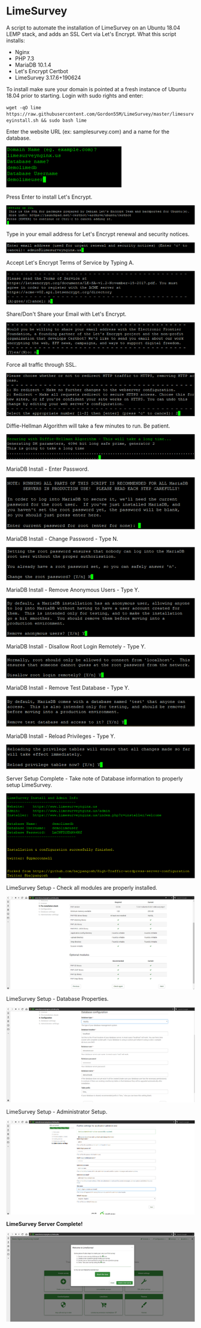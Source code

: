 # LimeSurvey
A script to automate the installation of LimeSurvey on an Ubuntu 18.04 LEMP stack, and adds an SSL Cert via Let's Encrypt. What this script installs:

- Nginx
- PHP 7.3
- MariaDB 10.1.4
- Let's Encrypt Certbot
- LimeSurvey 3.17.6+190624

To install make sure your domain is pointed at a fresh instance of Ubuntu 18.04 prior to starting. Login with sudo rights and enter:

`wget -qO lime https://raw.githubusercontent.com/Gordon55M/LimeSurvey/master/limesurveyinstall.sh && sudo bash lime`

Enter the website URL (ex: samplesurvey.com) and a name for the database.

![Enter Site Information](https://raw.githubusercontent.com/Gordon55M/LimeSurvey/master/tutorial-images/01%20-%20Enter%20Domain%20Info.PNG?raw=true "Enter site info")

Press Enter to install Let's Encrypt.

![Press Enter](https://raw.githubusercontent.com/Gordon55M/LimeSurvey/master/tutorial-images/02%20-%20Setting%20up%20SSL.PNG?raw=true "Press Enter")

Type in your email address for Let's Encrypt renewal and security notices.

![Enter Your Email Address](https://raw.githubusercontent.com/Gordon55M/LimeSurvey/master/tutorial-images/03%20-%20SSL%20Email.PNG?raw=true "Enter Your Email Address")

Accept Let's Encrypt Terms of Service by Typing A.

![Type A hit Enter](https://raw.githubusercontent.com/Gordon55M/LimeSurvey/master/tutorial-images/04%20-%20Agree.PNG?raw=true "Type A hit Enter")

Share/Don't Share your Email with Let's Encrypt.

![Type Y or N](https://raw.githubusercontent.com/Gordon55M/LimeSurvey/master/tutorial-images/05%20-%20No.PNG?raw=true "Type Y or N")

Force all traffic through SSL.

![Type 2 hit Enter](https://raw.githubusercontent.com/Gordon55M/LimeSurvey/master/tutorial-images/06%20-%20Force%20SSL.PNG?raw=true "Type 2 hit Enter")

Diffie-Hellman Algorithm will take a few minutes to run. Be patient.

![Diffie-Hellman](https://raw.githubusercontent.com/Gordon55M/LimeSurvey/master/tutorial-images/07%20-%20Diffie-Hellman.PNG?raw=true "Diffie-Hellman")

MariaDB Install - Enter Password.

![MariaDB Password](https://raw.githubusercontent.com/Gordon55M/LimeSurvey/master/tutorial-images/08%20-%20MariaDB%20Root%20PAssword.PNG?raw=true "MariaDB Password")

MariaDB Install - Change Password - Type N.

![Type N](https://raw.githubusercontent.com/Gordon55M/LimeSurvey/master/tutorial-images/09%20-%20Mariadb%20Root%20Password%20No.PNG?raw=true "Type N")

MariaDB Install - Remove Anonymous Users - Type Y.

![Remove Anonymous Users - Type Y](https://raw.githubusercontent.com/Gordon55M/LimeSurvey/master/tutorial-images/10%20-%20Mariadb%20Remove%20Anon%20Users.PNG?raw=true "Remove Anonymous Users - Type Y")

MariaDB Install - Disallow Root Login Remotely - Type Y.

![Disallow Root Login Remotely - Type Y](https://raw.githubusercontent.com/Gordon55M/LimeSurvey/master/tutorial-images/11%20-%20Mariadb%20Root%20Remote%20Login.PNG?raw=true "Disallow Root Login Remotely - Type Y")

MariaDB Install - Remove Test Database - Type Y.

![Remove Test Database - Type Y](https://raw.githubusercontent.com/Gordon55M/LimeSurvey/master/tutorial-images/12%20-%20Mariadb%20Test%20Database.PNG?raw=true "Remove Test Database - Type Y")

MariaDB Install - Reload Privileges - Type Y.

![Reload Privileges - Type Y](https://raw.githubusercontent.com/Gordon55M/LimeSurvey/master/tutorial-images/13%20-%20Mariadb%20Reload%20Privilege%20Table.PNG?raw=true "Reload Privileges - Type Y")

Server Setup Complete - Take note of Database information to properly setup LimeSurvey.

![Server Setup Complete](https://raw.githubusercontent.com/Gordon55M/LimeSurvey/master/tutorial-images/14%20-%20Installation%20Complete.PNG?raw=true "Server Setup Complete")


LimeSurvey Setup - Check all modules are properly installed.

![LimeSurvey Setup](https://raw.githubusercontent.com/Gordon55M/LimeSurvey/master/tutorial-images/16%20-%20Pre-Install%20Check.PNG?raw=true "LimeSurvey Setup")

LimeSurvey Setup - Database Properties.

![LimeSurvey Setup - Database Properties](https://raw.githubusercontent.com/Gordon55M/LimeSurvey/master/tutorial-images/17%20-%20Setup%20Database.PNG?raw=true "LimeSurvey Setup - Database Properties")

LimeSurvey Setup - Administrator Setup.

![LimeSurvey Setup - Administrator Setup](https://raw.githubusercontent.com/Gordon55M/LimeSurvey/master/tutorial-images/19%20-%20Setup%20Admin%20Logins%20and%20Site%20Settings.PNG?raw=true "LimeSurvey Setup - Administrator Setup")


**LimeSurvey Server Complete!**

![LimeSurvey Server Complete!](https://raw.githubusercontent.com/Gordon55M/LimeSurvey/master/tutorial-images/20%20-%20Welcome.PNG?raw=true "LimeSurvey Server Complete!")
